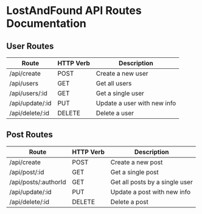 # LostAndFound API Routes Documentation

## User Routes

<!-- use table to display routes -->

| Route | HTTP Verb | Description |
|-------|-----------|-------------|
| /api/create | POST | Create a new user |
| /api/users | GET | Get all users |
| /api/users/:id | GET | Get a single user |
| /api/update/:id | PUT | Update a user with new info |
| /api/delete/:id | DELETE | Delete a user |

## Post Routes

| Route | HTTP Verb | Description |
|-------|-----------|-------------|
| /api/create | POST | Create a new post |
| /api/post/:id | GET | Get a single post |
| /api/posts/:authorId | GET | Get all posts by a single user |
| /api/update/:id | PUT | Update a post with new info |
| /api/delete/:id | DELETE | Delete a post |
